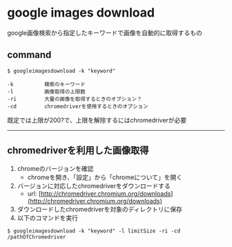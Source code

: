 # google images download
google画像検索から指定したキーワードで画像を自動的に取得するもの

## command
```
$ googleimagesdownload -k "keyword"
```

```
-k          検索のキーワード
-l          画像取得の上限数
-ri         大量の画像を取得するときのオプション？
-cd         chromedriverを使用するときのオプション
```

既定では上限が200?で、上限を解除するにはchromedriverが必要

---
## chromedriverを利用した画像取得
1. chromeのバージョンを確認
    - chromeを開き、「設定」から「chromeについて」を開く
1. バージョンに対応したchromedriverをダウンロードする
    - url: [http://chromedriver.chromium.org/downloads](http://chromedriver.chromium.org/downloads)
1. ダウンロードしたchromedriverを対象のディレクトリに保存
1. 以下のコマンドを実行
```
$ googleimagesdownload -k "keyword" -l limitSize -ri -cd /pathOfChromedriver
```

